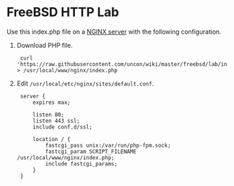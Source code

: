 # FreeBSD HTTP Lab
Use this index.php file on a [NGINX server](../nginx.md) with the following configuration.

1. Download PHP file.

		curl 'https://raw.githubusercontent.com/uncon/wiki/master/freebsd/lab/index.php' > /usr/local/www/nginx/index.php


1. Edit `/usr/local/etc/nginx/sites/default.conf`.

		server {
			expires max;

			listen 80;
			listen 443 ssl;
			include conf.d/ssl;

			location / {
				fastcgi_pass unix:/var/run/php-fpm.sock;
				fastcgi_param SCRIPT_FILENAME /usr/local/www/nginx/index.php;
				include fastcgi_params;
			}
		}

